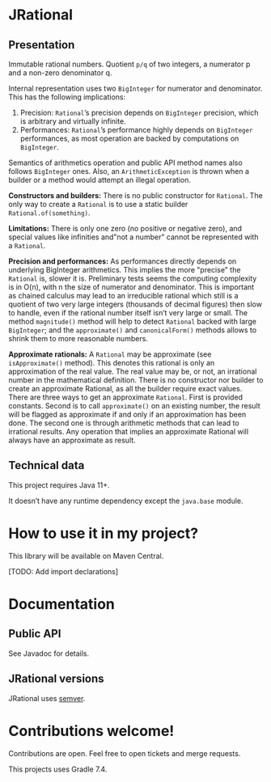 # JRational

## Presentation

Immutable rational numbers. Quotient `p/q` of two integers, a numerator p and a non-zero denominator q.

Internal representation uses two `BigInteger` for numerator and denominator. This has the following implications:
1. Precision: `Rational`’s precision depends on `BigInteger` precision, which is arbitrary and virtually infinite.
2. Performances: `Rational`’s performance highly depends on `BigInteger` performances, as most operation are backed by 
   computations on `BigInteger`.

Semantics of arithmetics operation and public API method names also follows `BigInteger` ones. Also, an 
`ArithmeticException` is thrown when a builder or a method would attempt an illegal operation.

**Constructors and builders:** There is no public constructor for `Rational`. The only way to create a `Rational` is to
use a static builder `Rational.of(something)`.

**Limitations:** There is only one zero (no positive or negative zero), and special values like infinities and"not a 
number" cannot be represented with a `Rational`.

**Precision and performances:** As performances directly depends on underlying BigInteger arithmetics. This implies the
more "precise" the `Rational` is, slower it is. Preliminary tests seems the computing complexity is in O(n), with n the 
size of numerator and denominator. This is important as chained calculus may lead to an irreducible rational which still
is a quotient of two very large integers (thousands of decimal figures) then slow to handle, even if the rational number 
itself isn’t very large or small. The method `magnitude()` method will help to detect `Rational` backed with large 
`BigInteger`; and the `approximate()` and `canonicalForm()` methods allows to shrink them to more reasonable numbers.

**Approximate rationals:** A `Rational` may be approximate (see `isApproximate()` method). This denotes this rational is
only an approximation of the real value. The real value may be, or not, an irrational number in the mathematical
definition. There is no constructor nor builder to create an approximate Rational, as all the builder require exact 
values. There are three ways to get an approximate `Rational`. First is provided constants. Second is to call 
`approximate()` on an existing number, the result will be flagged as approximate if and only if an approximation has
been done. The second one is through arithmetic methods that can lead to irrational results. Any operation that implies
an approximate Rational will always have an approximate as result.

## Technical data

This project requires Java 11+.

It doesn’t have any runtime dependency except the `java.base` module.

# How to use it in my project?

This library will be available on Maven Central.

[TODO: Add import declarations]

# Documentation

## Public API

See Javadoc for details.

## JRational versions

JRational uses [semver](https://semver.org).

# Contributions welcome!

Contributions are open. Feel free to open tickets and merge requests.

This projects uses Gradle 7.4.